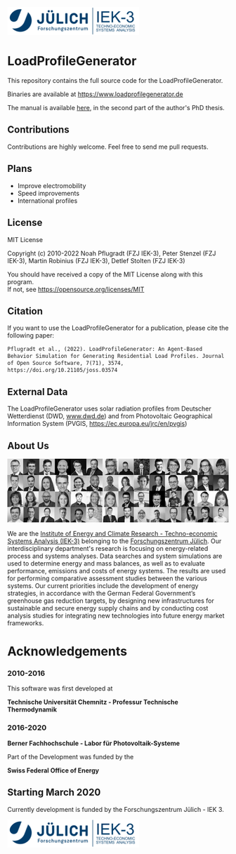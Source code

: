 <a href="https://www.fz-juelich.de/en/iek/iek-3"><img src="https://raw.githubusercontent.com/OfficialCodexplosive/README_Assets/862a93188b61ab4dd0eebde3ab5daad636e129d5/FJZ_IEK-3_logo.svg" alt="FZJ Logo" width="300px"></a>

# LoadProfileGenerator

This repository contains the full source code for the LoadProfileGenerator. 

Binaries are available at https://www.loadprofilegenerator.de

The manual is available [here](https://nbn-resolving.org/urn:nbn:de:bsz:ch1-qucosa-209036), in the second part of the author's PhD thesis.

## Contributions

Contributions are highly welcome. Feel free to send me pull requests.

## Plans

- Improve electromobility
- Speed improvements
- International profiles

## License

MIT License

Copyright (c) 2010-2022 Noah Pflugradt (FZJ IEK-3), Peter Stenzel (FZJ IEK-3),  Martin Robinius (FZJ IEK-3), Detlef Stolten (FZJ IEK-3)

You should have received a copy of the MIT License along with this program.  
If not, see <https://opensource.org/licenses/MIT>

## Citation

If you want to use the LoadProfileGenerator for a publication, please cite the following paper:
```
Pflugradt et al., (2022). LoadProfileGenerator: An Agent-Based Behavior Simulation for Generating Residential Load Profiles. Journal of Open Source Software, 7(71), 3574, https://doi.org/10.21105/joss.03574
```

## External Data

The LoadProfileGenerator uses solar radiation profiles from Deutscher Wetterdienst (DWD, www.dwd.de) and from Photovoltaic Geographical Information System (PVGIS, https://ec.europa.eu/jrc/en/pvgis)

## About Us

<p align="center"><a href="https://www.fz-juelich.de/en/iek/iek-3"><img src="https://github.com/OfficialCodexplosive/README_Assets/blob/master/iek3-wide.png?raw=true" alt="Institut TSA"></a></p>
We are the <a href="https://www.fz-juelich.de/en/iek/iek-3">Institute of Energy and Climate Research - Techno-economic Systems Analysis (IEK-3)</a> belonging to the <a href="https://www.fz-juelich.de/en">Forschungszentrum Jülich</a>. Our interdisciplinary department's research is focusing on energy-related process and systems analyses. Data searches and system simulations are used to determine energy and mass balances, as well as to evaluate performance, emissions and costs of energy systems. The results are used for performing comparative assessment studies between the various systems. Our current priorities include the development of energy strategies, in accordance with the German Federal Government’s greenhouse gas reduction targets, by designing new infrastructures for sustainable and secure energy supply chains and by conducting cost analysis studies for integrating new technologies into future energy market frameworks.


# Acknowledgements

### 2010-2016

This software was first developed at

__Technische Universität Chemnitz - Professur Technische Thermodynamik__

### 2016-2020

__Berner Fachhochschule - Labor für Photovoltaik-Systeme__

Part of the Development was funded by the 

__Swiss Federal Office of Energy__

## Starting March 2020

Currently development is funded by the Forschungszentrum Jülich - IEK 3.

<a href="https://www.fz-juelich.de/en/iek/iek-3"><img src="https://raw.githubusercontent.com/OfficialCodexplosive/README_Assets/862a93188b61ab4dd0eebde3ab5daad636e129d5/FJZ_IEK-3_logo.svg" alt="FZJ Logo" width="300px"></a>

